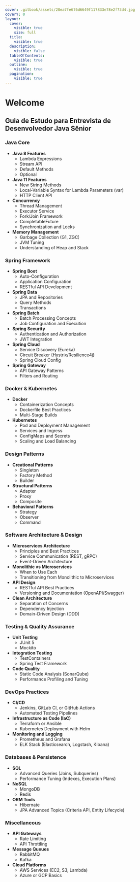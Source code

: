 ```yaml
---
cover: .gitbook/assets/28ea7fe676d6649f117833e78e2f73d4.jpg
coverY: 0
layout:
  cover:
    visible: true
    size: full
  title:
    visible: true
  description:
    visible: false
  tableOfContents:
    visible: true
  outline:
    visible: true
  pagination:
    visible: true
---
```


# Welcome

## Guia de Estudo para Entrevista de Desenvolvedor Java Sênior

### Java Core

* **Java 8 Features**
  * Lambda Expressions
  * Stream API
  * Default Methods
  * Optional
* **Java 11 Features**
  * New String Methods
  * Local-Variable Syntax for Lambda Parameters (var)
  * HTTP Client API
* **Concurrency**
  * Thread Management
  * Executor Service
  * Fork/Join Framework
  * CompletableFuture
  * Synchronization and Locks
* **Memory Management**
  * Garbage Collection (G1, ZGC)
  * JVM Tuning
  * Understanding of Heap and Stack

### Spring Framework

* **Spring Boot**
  * Auto-Configuration
  * Application Configuration
  * RESTful API Development
* **Spring Data**
  * JPA and Repositories
  * Query Methods
  * Transactions
* **Spring Batch**
  * Batch Processing Concepts
  * Job Configuration and Execution
* **Spring Security**
  * Authentication and Authorization
  * JWT Integration
* **Spring Cloud**
  * Service Discovery (Eureka)
  * Circuit Breaker (Hystrix/Resilience4j)
  * Spring Cloud Config
* **Spring Gateway**
  * API Gateway Patterns
  * Filters and Routing

### Docker & Kubernetes

* **Docker**
  * Containerization Concepts
  * Dockerfile Best Practices
  * Multi-Stage Builds
* **Kubernetes**
  * Pod and Deployment Management
  * Services and Ingress
  * ConfigMaps and Secrets
  * Scaling and Load Balancing

### Design Patterns

* **Creational Patterns**
  * Singleton
  * Factory Method
  * Builder
* **Structural Patterns**
  * Adapter
  * Proxy
  * Composite
* **Behavioral Patterns**
  * Strategy
  * Observer
  * Command

### Software Architecture & Design

* **Microservices Architecture**
  * Principles and Best Practices
  * Service Communication (REST, gRPC)
  * Event-Driven Architecture
* **Monolithic vs Microservices**
  * When to Use Each
  * Transitioning from Monolithic to Microservices
* **API Design**
  * RESTful API Best Practices
  * Versioning and Documentation (OpenAPI/Swagger)
* **Clean Architecture**
  * Separation of Concerns
  * Dependency Injection
  * Domain-Driven Design (DDD)

### Testing & Quality Assurance

* **Unit Testing**
  * JUnit 5
  * Mockito
* **Integration Testing**
  * TestContainers
  * Spring Test Framework
* **Code Quality**
  * Static Code Analysis (SonarQube)
  * Performance Profiling and Tuning

### DevOps Practices

* **CI/CD**
  * Jenkins, GitLab CI, or GitHub Actions
  * Automated Testing Pipelines
* **Infrastructure as Code (IaC)**
  * Terraform or Ansible
  * Kubernetes Deployment with Helm
* **Monitoring and Logging**
  * Prometheus and Grafana
  * ELK Stack (Elasticsearch, Logstash, Kibana)

### Databases & Persistence

* **SQL**
  * Advanced Queries (Joins, Subqueries)
  * Performance Tuning (Indexes, Execution Plans)
* **NoSQL**
  * MongoDB
  * Redis
* **ORM Tools**
  * Hibernate
  * JPA Advanced Topics (Criteria API, Entity Lifecycle)

### Miscellaneous

* **API Gateways**
  * Rate Limiting
  * API Throttling
* **Message Queues**
  * RabbitMQ
  * Kafka
* **Cloud Platforms**
  * AWS Services (EC2, S3, Lambda)
  * Azure or GCP Basics
